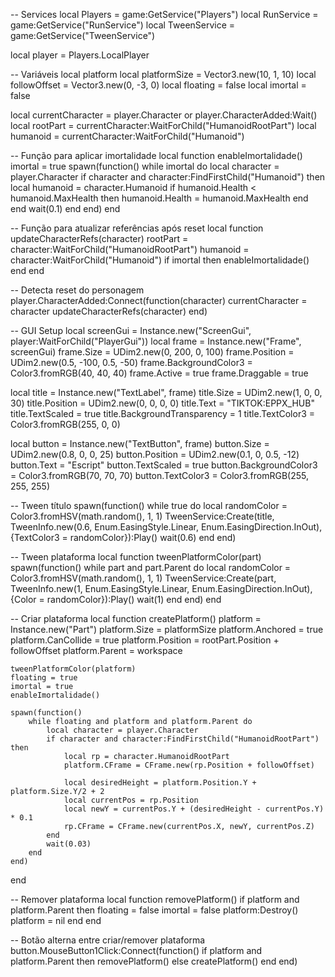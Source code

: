 -- Services
local Players = game:GetService("Players")
local RunService = game:GetService("RunService")
local TweenService = game:GetService("TweenService")

local player = Players.LocalPlayer

-- Variáveis
local platform
local platformSize = Vector3.new(10, 1, 10)
local followOffset = Vector3.new(0, -3, 0)
local floating = false
local imortal = false

local currentCharacter = player.Character or player.CharacterAdded:Wait()
local rootPart = currentCharacter:WaitForChild("HumanoidRootPart")
local humanoid = currentCharacter:WaitForChild("Humanoid")

-- Função para aplicar imortalidade
local function enableImortalidade()
    imortal = true
    spawn(function()
        while imortal do
            local character = player.Character
            if character and character:FindFirstChild("Humanoid") then
                local humanoid = character.Humanoid
                if humanoid.Health < humanoid.MaxHealth then
                    humanoid.Health = humanoid.MaxHealth
                end
            end
            wait(0.1)
        end
    end)
end

-- Função para atualizar referências após reset
local function updateCharacterRefs(character)
    rootPart = character:WaitForChild("HumanoidRootPart")
    humanoid = character:WaitForChild("Humanoid")
    if imortal then
        enableImortalidade()
    end
end

-- Detecta reset do personagem
player.CharacterAdded:Connect(function(character)
    currentCharacter = character
    updateCharacterRefs(character)
end)

-- GUI Setup
local screenGui = Instance.new("ScreenGui", player:WaitForChild("PlayerGui"))
local frame = Instance.new("Frame", screenGui)
frame.Size = UDim2.new(0, 200, 0, 100)
frame.Position = UDim2.new(0.5, -100, 0.5, -50)
frame.BackgroundColor3 = Color3.fromRGB(40, 40, 40)
frame.Active = true
frame.Draggable = true

local title = Instance.new("TextLabel", frame)
title.Size = UDim2.new(1, 0, 0, 30)
title.Position = UDim2.new(0, 0, 0, 0)
title.Text = "TIKTOK:EPPX_HUB"
title.TextScaled = true
title.BackgroundTransparency = 1
title.TextColor3 = Color3.fromRGB(255, 0, 0)

local button = Instance.new("TextButton", frame)
button.Size = UDim2.new(0.8, 0, 0, 25)
button.Position = UDim2.new(0.1, 0, 0.5, -12)
button.Text = "Escript"
button.TextScaled = true
button.BackgroundColor3 = Color3.fromRGB(70, 70, 70)
button.TextColor3 = Color3.fromRGB(255, 255, 255)

-- Tween título
spawn(function()
    while true do
        local randomColor = Color3.fromHSV(math.random(), 1, 1)
        TweenService:Create(title, TweenInfo.new(0.6, Enum.EasingStyle.Linear, Enum.EasingDirection.InOut), {TextColor3 = randomColor}):Play()
        wait(0.6)
    end
end)

-- Tween plataforma
local function tweenPlatformColor(part)
    spawn(function()
        while part and part.Parent do
            local randomColor = Color3.fromHSV(math.random(), 1, 1)
            TweenService:Create(part, TweenInfo.new(1, Enum.EasingStyle.Linear, Enum.EasingDirection.InOut), {Color = randomColor}):Play()
            wait(1)
        end
    end)
end

-- Criar plataforma
local function createPlatform()
    platform = Instance.new("Part")
    platform.Size = platformSize
    platform.Anchored = true
    platform.CanCollide = true
    platform.Position = rootPart.Position + followOffset
    platform.Parent = workspace

    tweenPlatformColor(platform)
    floating = true
    imortal = true
    enableImortalidade()

    spawn(function()
        while floating and platform and platform.Parent do
            local character = player.Character
            if character and character:FindFirstChild("HumanoidRootPart") then
                local rp = character.HumanoidRootPart
                platform.CFrame = CFrame.new(rp.Position + followOffset)

                local desiredHeight = platform.Position.Y + platform.Size.Y/2 + 2
                local currentPos = rp.Position
                local newY = currentPos.Y + (desiredHeight - currentPos.Y) * 0.1
                rp.CFrame = CFrame.new(currentPos.X, newY, currentPos.Z)
            end
            wait(0.03)
        end
    end)
end

-- Remover plataforma
local function removePlatform()
    if platform and platform.Parent then
        floating = false
        imortal = false
        platform:Destroy()
        platform = nil
    end
end

-- Botão alterna entre criar/remover plataforma
button.MouseButton1Click:Connect(function()
    if platform and platform.Parent then
        removePlatform()
    else
        createPlatform()
    end
end)
